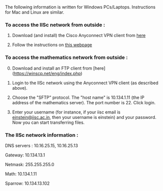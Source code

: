 ---
---
The following information is written for Windows PCs/Laptops. Instructions for Mac and Linux are similar.

### To access the IISc network from outside : 

1. Download (and install) the Cisco Anyconnect VPN client from [here](https://www1.aps.anl.gov/information-technology/remote-access/vpn-downloads)

2. Follow the instructions on [this webpage](http://nitss.iisc.ac.in/?p=256)

### To access the mathematics network from outside  :

0. Download and install an FTP client from [here] (https://winscp.net/eng/index.php)

1. Login to the IISc network using the Anyconnect VPN client (as described above).

2. Choose the "SFTP" protocol. The "host name" is 10.134.1.11 (the IP address of the mathematics server). The port number is 22. Click login.

3. Enter your username (for instance, if your iisc email is einstein@iisc.ac.in, then  your username is einstein) and your password. Now you can start transferring files.

### The IISc network information  : 

DNS servers : 10.16.25.15, 10.16.25.13

Gateway: 10.134.13.1

Netmask: 255.255.255.0 

Math: 10.134.1.11

Sparrow: 10.134.13.102

